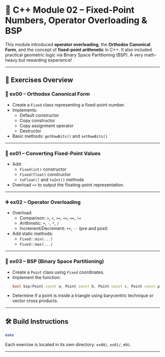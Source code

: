 # 🔢 C++ Module 02 – Fixed-Point Numbers, Operator Overloading & BSP

This module introduced **operator overloading**, the **Orthodox Canonical Form**, and the concept of **fixed-point arithmetic** in C++. It also included practical geometric logic via Binary Space Partitioning (BSP). A very math-heavy but rewarding experience!

---

## 📁 Exercises Overview

### 🧱 ex00 – Orthodox Canonical Form

- Create a `Fixed` class representing a fixed-point number.
- Implements:
  - Default constructor
  - Copy constructor
  - Copy assignment operator
  - Destructor
- Basic methods: `getRawBits()` and `setRawBits()`

---

### 🔧 ex01 – Converting Fixed-Point Values

- Add:
  - `Fixed(int)` constructor
  - `Fixed(float)` constructor
  - `toFloat()` and `toInt()` methods
- Overload `<<` to output the floating-point representation.

---

### ➕ ex02 – Operator Overloading

- Overload:
  - Comparison: `>`, `<`, `>=`, `<=`, `==`, `!=`
  - Arithmetic: `+`, `-`, `*`, `/`
  - Increment/Decrement: `++`, `--` (pre and post)
- Add static methods:
  - `Fixed::min(...)`
  - `Fixed::max(...)`

---

### 📐 ex03 – BSP (Binary Space Partitioning)

- Create a `Point` class using `Fixed` coordinates.
- Implement the function:
  ```cpp
  bool bsp(Point const a, Point const b, Point const c, Point const point);
  ```
- Determine if a point is inside a triangle using barycentric technique or vector cross products.

---

## 🛠️ Build Instructions

```bash
make
```

Each exercise is located in its own directory: `ex00/`, `ex01/`, etc.

---
